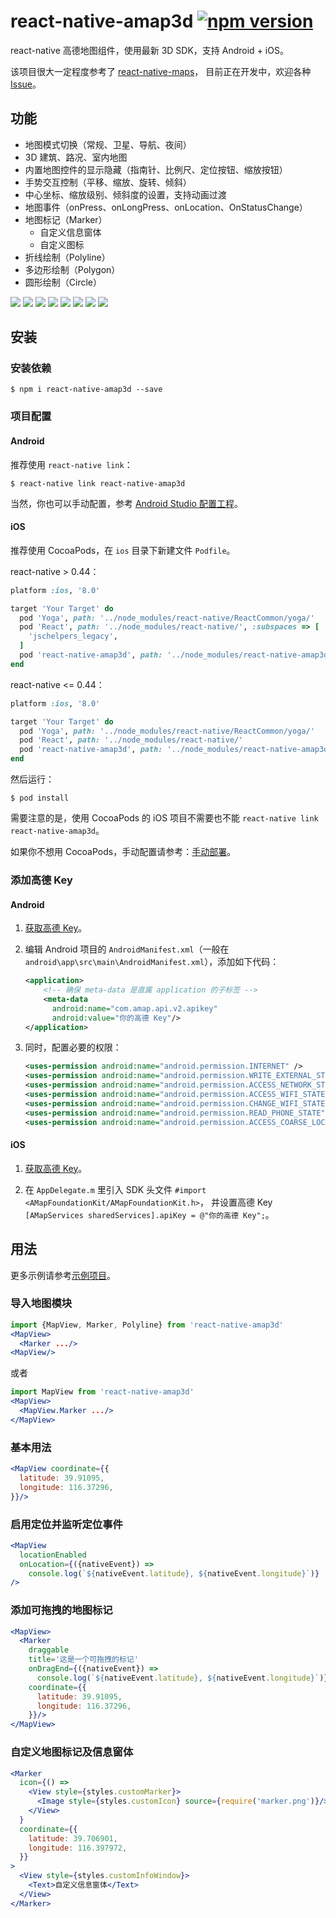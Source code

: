 # react-native-amap3d [![npm version](https://img.shields.io/npm/v/react-native-amap3d.svg)](https://www.npmjs.com/package/react-native-amap3d)

react-native 高德地图组件，使用最新 3D SDK，支持 Android + iOS。

该项目很大一定程度参考了 [react-native-maps](https://github.com/airbnb/react-native-maps)，
目前正在开发中，欢迎各种 [Issue](https://github.com/qiuxiang/react-native-amap3d/issues/new)。


## 功能

- 地图模式切换（常规、卫星、导航、夜间）
- 3D 建筑、路况、室内地图
- 内置地图控件的显示隐藏（指南针、比例尺、定位按钮、缩放按钮）
- 手势交互控制（平移、缩放、旋转、倾斜）
- 中心坐标、缩放级别、倾斜度的设置，支持动画过渡
- 地图事件（onPress、onLongPress、onLocation、OnStatusChange）
- 地图标记（Marker）
  - 自定义信息窗体
  - 自定义图标
- 折线绘制（Polyline）
- 多边形绘制（Polygon）
- 圆形绘制（Circle）

![](https://user-images.githubusercontent.com/1709072/27509246-28ee8a0a-592b-11e7-9148-ed24c86ede82.jpg) ![](https://user-images.githubusercontent.com/1709072/27509248-29000d20-592b-11e7-90ef-3f56c4300625.jpg) ![](https://user-images.githubusercontent.com/1709072/27509247-28feba88-592b-11e7-90ec-3e3680cee241.jpg) ![](https://user-images.githubusercontent.com/1709072/27509249-2902531e-592b-11e7-801d-5fef6a87cead.jpg) ![](https://user-images.githubusercontent.com/1709072/27509250-2906e64a-592b-11e7-8cc5-1ce84090ce66.jpg) ![](https://user-images.githubusercontent.com/1709072/27509251-29084d5a-592b-11e7-84af-f49dbcea9873.jpg) ![](https://user-images.githubusercontent.com/1709072/27509252-291d5876-592b-11e7-8849-15360c2e16c2.jpg) ![](https://user-images.githubusercontent.com/1709072/27509253-2933ef5a-592b-11e7-88b4-10f67fa03706.jpg)

## 安装

### 安装依赖
```
$ npm i react-native-amap3d --save
```

### 项目配置
#### Android
推荐使用 `react-native link`：
```
$ react-native link react-native-amap3d
```
当然，你也可以手动配置，参考 [Android Studio 配置工程](http://lbs.amap.com/api/android-sdk/guide/create-project/android-studio-create-project)。

#### iOS
推荐使用 CocoaPods，在 `ios` 目录下新建文件 `Podfile`。

react-native > 0.44：
```ruby
platform :ios, '8.0'

target 'Your Target' do
  pod 'Yoga', path: '../node_modules/react-native/ReactCommon/yoga/'
  pod 'React', path: '../node_modules/react-native/', :subspaces => [
    'jschelpers_legacy',
  ]
  pod 'react-native-amap3d', path: '../node_modules/react-native-amap3d/'
end
```

react-native <= 0.44：
```ruby
platform :ios, '8.0'

target 'Your Target' do
  pod 'Yoga', path: '../node_modules/react-native/ReactCommon/yoga/'
  pod 'React', path: '../node_modules/react-native/'
  pod 'react-native-amap3d', path: '../node_modules/react-native-amap3d/'
end
```

然后运行：
```
$ pod install
```
需要注意的是，使用 CocoaPods 的 iOS 项目不需要也不能 `react-native link react-native-amap3d`。

如果你不想用 CocoaPods，手动配置请参考：[手动部署](http://lbs.amap.com/api/ios-sdk/guide/create-project/manual-configuration)。

### 添加高德 Key
#### Android
1. [获取高德 Key](http://lbs.amap.com/api/android-sdk/guide/create-project/get-key)。

2. 编辑 Android 项目的 `AndroidManifest.xml`（一般在 `android\app\src\main\AndroidManifest.xml`），添加如下代码：
   ```xml
   <application>
       <!-- 确保 meta-data 是直属 application 的子标签 -->
       <meta-data
         android:name="com.amap.api.v2.apikey"
         android:value="你的高德 Key"/>
   </application>
   ```

3. 同时，配置必要的权限：
   ```xml
   <uses-permission android:name="android.permission.INTERNET" />
   <uses-permission android:name="android.permission.WRITE_EXTERNAL_STORAGE" />
   <uses-permission android:name="android.permission.ACCESS_NETWORK_STATE" />
   <uses-permission android:name="android.permission.ACCESS_WIFI_STATE" />
   <uses-permission android:name="android.permission.CHANGE_WIFI_STATE" />
   <uses-permission android:name="android.permission.READ_PHONE_STATE" />
   <uses-permission android:name="android.permission.ACCESS_COARSE_LOCATION" />
   ```

#### iOS
1. [获取高德 Key](https://lbs.amap.com/api/ios-sdk/guide/create-project/get-key)。

2. 在 `AppDelegate.m` 里引入 SDK 头文件 `#import <AMapFoundationKit/AMapFoundationKit.h>`，
   并设置高德 Key `[AMapServices sharedServices].apiKey = @"你的高德 Key";`。


## 用法
更多示例请参考[示例项目](https://github.com/qiuxiang/react-native-amap3d/tree/master/example)。

### 导入地图模块
```jsx
import {MapView, Marker, Polyline} from 'react-native-amap3d'
<MapView>
  <Marker .../>
<MapView/>
```
或者
```jsx
import MapView from 'react-native-amap3d'
<MapView>
  <MapView.Marker .../>
</MapView>
```

### 基本用法
```jsx
<MapView coordinate={{
  latitude: 39.91095,
  longitude: 116.37296,
}}/>
```

### 启用定位并监听定位事件
```jsx
<MapView
  locationEnabled
  onLocation={({nativeEvent}) =>
    console.log(`${nativeEvent.latitude}, ${nativeEvent.longitude}`)}
/>
```

### 添加可拖拽的地图标记
```jsx
<MapView>
  <Marker
    draggable
    title='这是一个可拖拽的标记'
    onDragEnd={({nativeEvent}) =>
      console.log(`${nativeEvent.latitude}, ${nativeEvent.longitude}`)}
    coordinate={{
      latitude: 39.91095,
      longitude: 116.37296,
    }}/>
</MapView>
```

### 自定义地图标记及信息窗体
```jsx
<Marker
  icon={() =>
    <View style={styles.customMarker}>
      <Image style={styles.customIcon} source={require('marker.png')}/>
    </View>
  }
  coordinate={{
    latitude: 39.706901,
    longitude: 116.397972,
  }}
>
  <View style={styles.customInfoWindow}>
    <Text>自定义信息窗体</Text>
  </View>
</Marker>
```
